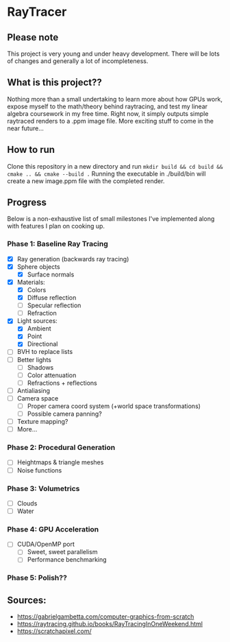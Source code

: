 # RayTracer
## Please note
This project is very young and under heavy development. There will be lots of changes
and generally a lot of incompleteness.

## What is this project??
Nothing more than a small undertaking to learn more about how GPUs work, expose myself to the
math/theory behind raytracing, and test my linear algebra coursework in my free time.
Right now, it simply outputs simple raytraced renders to a .ppm image file. More exciting
stuff to come in the near future...

## How to run
Clone this repository in a new directory and run
```mkdir build && cd build && cmake .. && cmake --build .```
Running the executable in ./build/bin will create a new image.ppm file with the
completed render.

## Progress
Below is a non-exhaustive list of small milestones I've implemented along with features I plan
on cooking up.

### Phase 1: Baseline Ray Tracing
- [X] Ray generation (backwards ray tracing)
- [X] Sphere objects
    - [X] Surface normals
- [X] Materials:
    - [X] Colors
    - [X] Diffuse reflection
    - [ ] Specular reflection
    - [ ] Refraction
- [X] Light sources:
    - [X] Ambient
    - [X] Point
    - [X] Directional
- [ ] BVH to replace lists
- [ ] Better lights
  - [ ] Shadows
  - [ ] Color attenuation
  - [ ] Refractions + reflections
- [ ] Antialiasing
- [ ] Camera space
  - [ ] Proper camera coord system (+world space transformations)
  - [ ] Possible camera panning?
- [ ] Texture mapping?
- [ ] More...
### Phase 2: Procedural Generation
- [ ] Heightmaps & triangle meshes
- [ ] Noise functions
### Phase 3: Volumetrics
- [ ] Clouds
- [ ] Water
### Phase 4: GPU Acceleration
- [ ] CUDA/OpenMP port
  - [ ] Sweet, sweet parallelism
  - [ ] Performance benchmarking
### Phase 5: Polish??

## Sources:
- https://gabrielgambetta.com/computer-graphics-from-scratch
- https://raytracing.github.io/books/RayTracingInOneWeekend.html
- https://scratchapixel.com/
